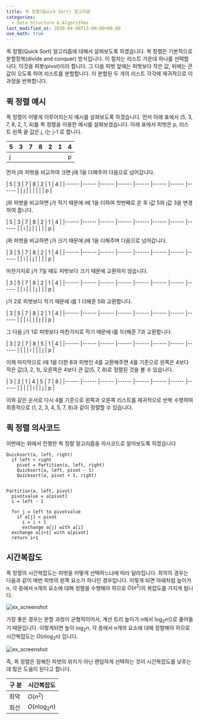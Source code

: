 ```yaml
---
title: 퀵 정렬(Quick Sort) 알고리즘
categories: 
  - Data Structure & Algorithms
last_modified_at: 2020-04-08T13:00:00+09:00
use_math: true
---
```


퀵 정렬(Quick Sort) 알고리즘에 대해서 살펴보도록 하겠습니다. 퀵 정렬은 기본적으로 분할정복(divide and conquer) 방식입니다. 이 절차는 리스트 가운데 하나를 선택합니다. 이것을 피봇(pivot)이라 합니다. 그 다음 피벗 앞에는 피벗보다 작은 값, 뒤에는 큰 값이 오도록 하여 리스트를 분할합니다. 이 분할된 두 개의 리스트 각각에 재귀적으로 이 과정을 반복합니다.

## 퀵 정렬 예시

퀵 정렬이 어떻게 이루어지는지 예시를 살펴보도록 하겠습니다. 먼저 아래 표에서 (5, 3, 7, 8, 2, 1, 4)를 퀵 정렬을 이용한 예시를 살펴보겠습니다. 아래 표에서 피벗은 p, 리스트 왼쪽 끝 값은 j, i는 j-1 로 합니다.

|  5     |     3   |   7    |    8   |   2    |   1    |   4    |
|------ |------ |------ |------ |------ |------ |------ |
|    j   |        |       |       |       |       |  p     |


먼저 j와 피벗을 비교하여 크면 j에 1을 더해주어 다음으로 넘어갑니다.


 |  5     |     3   |   7    |    8   |   2    |   1    |   4    |
|------ |------ |------ |------ |------ |------ |------ |------ |
|   j   |        |       |       |       |       |  p     |


j와 피벗을 비교하면 j가 작기 때문에 i에 1을 더하여 첫번째로 온 후 i값 5와 j값 3을 변경하여 줍니다.


 |  5     |     3  |   7    |    8   |   2    |   1    |   4    |
|------ |------ |------ |------ |------ |------ |------ |------ |
|   i   |    j    |       |       |       |       |  p     |


j와 피벗을 비교하면 j가 크기 때문에 j에 1을 더해주며 다음으로 넘어갑니다.

 |  3     |     5   |   7    |    8   |   2    |   1    |   4    |
|------ |------ |------ |------ |------ |------ |------ |------ |
|   i   |        |  j     |       |       |       |  p     |


마찬가지로 j가 7일 때도 피벗보다 크기 때문에 교환하지 않습니다.


 |  3     |     5   |   7    |    8   |   2    |   1    |   4    |
|------ |------ |------ |------ |------ |------ |------ |------ |
|   i   |        |       |   j    |       |       |  p     |



j가 2로 피벗보다 작기 때문에 i를 1 더해준 5와 교환합니다.


 |  3     |     5   |   7    |    8   |   2    |   1    |   4    |
|------ |------ |------ |------ |------ |------ |------ |------ |
|      |    i    |       |       |   j    |       |  p     |


그 다음 j가 1로 피벗보다 마찬가지로 작기 때문에 i를 1더해준 7과 교환합니다.


 |  3     |     2   |   7    |    8   |   5    |   1    |   4    |
|------ |------ |------ |------ |------ |------ |------ |------ |
|      |        |    i   |       |       |  j     |  p     |



이제 마지막으로 i에 1을 더한 8과 피벗인 4를 교환해주면 4를 기준으로 왼쪽은 4보다 작은 값(3, 2, 1), 오른쪽은 4보다 큰 값(5, 7, 8)로 정렬된 것을 볼 수 있습니다.


 |  3     |     2   |   1    |    4   |   5    |   7    |   8    |
|------ |------ |------ |------ |------ |------ |------ |------ |
|      |        |       |   i    |       |  j     |  p     |


이와 같은 순서로 다시 4를 기준으로 왼쪽과 오른쪽 리스트를 재귀적으로 반복 수행하여 최종적으로 (1, 2, 3, 4, 5, 7, 8)과 같이 정렬할 수 있습니다.


## 퀵 정렬 의사코드

이번에는 위에서 진행한 퀵 정렬 알고리즘을 의사코드로 알아보도록 하겠습니다

```
Quicksort(a, left, right) 
  if left < right
    pivot = Partition(a, left, right)
    Quicksort(a, left, pivot - 1)
    Quicksort(a, pivot + 1, right)
    

Partition(a, left, pivot)
  pivotvalue = a[pivot]
  i = left - 1
  
  for j = left to pivotvalue
    if a[j] < pivot
      i = i + 1
      exchange a[j] with a[i]
  exchange a[i+1] with a[pivot]
  return i+1
```


## 시간복잡도


퀵 정렬의 시간복잡도는 피벗을 어떻게 선택하느냐에 따라 달라집니다. 최악의 경우는 다음과 같이 매번 피벗의 왼쪽 요소가 하나인 경우입니다. 이렇게 되면 아래처럼 높이가 n, 각 층에서 n개의 요소에 대해 정렬을 수행해야 하므로 $O(n^2)$의 복잡도를 가지게 됩니다.


![ex_screenshot](https://i.imgur.com/DcjDotP.png)


가장 좋은 경우는 분할 과정이 균형적이어서, 계산 트리 높이가 n에서 $\log_2{n}$으로 줄어들기 때문입니다. 이렇게되면 높이 $\log_2{n}$, 각 층에서 n개의 요소에 대해 정렬해야 하므로 시간복잡도는 $O(n\log_2{n})$ 입니다.


![ex_screenshot](https://i.imgur.com/FJxdsBC.png)


즉, 퀵 정렬은 정해진 피벗의 위치가 아닌 랜덤하게 선택하는 것이 시간복잡도를 낮추는데 많은 도움이 된다고 합니다.

| 구  분         | 시간복잡도        | 
|----------------|-----------------|
|       최악      |      $O(n^2)$         |  
|      최선        |      $O(n\log_2{n})$          |   
